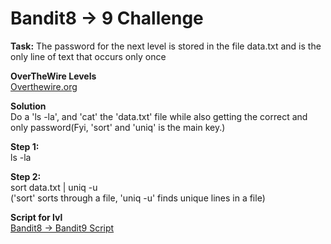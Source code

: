 # Bandit8 -> 9 Challenge
**Task:**
The password for the next level is stored in the file data.txt and is the only line of text that occurs only once

**OverTheWire Levels**
<br>
[Overthewire.org](https://overthewire.org/wargames/bandit/bandit9.html)

**Solution**
<br>
Do a 'ls -la', and 'cat' the 'data.txt' file while also getting the correct and only password(Fyi, 'sort' and 'uniq' is the main key.)

**Step 1:**
<br>
ls -la

**Step 2:**
<br>
sort data.txt | uniq -u
<br>
('sort' sorts through a file, 'uniq -u' finds unique lines in a file)

**Script for lvl**
<br>
[Bandit8 -> Bandit9 Script](https://github.com/R0T1N00M/OverTheWireBandit/blob/main/Bandit8-9skip.py)
